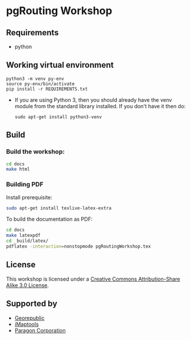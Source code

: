 # pgRouting Workshop
## Requirements

* python

## Working virtual environment

  ``` 
  python3 -m venv py-env
  source py-env/bin/activate
  pip install -r REQUIREMENTS.txt
  ```
* If you are using Python 3, then you should already have the venv module from the standard library installed. If you don't have it then do:

  ``` sudo apt-get install python3-venv ```

## Build

### Build the workshop:

```bash
cd docs
make html
```
### Building PDF

Install prerequisite:
```bash
sudo apt-get install texlive-latex-extra
```

To build the documentation as PDF:

```bash
cd docs
make latexpdf
cd _build/latex/
pdflatex -interaction=nonstopmode pgRoutingWorkshop.tex
```

## License

This workshop is licensed under a [Creative Commons Attribution-Share Alike 3.0 License](http://creativecommons.org/licenses/by-sa/3.0/).

## Supported by

* [Georepublic](https://georepublic.info)
* [iMaptools](http://imaptools.com)
* [Paragon Corporation](https://www.paragoncorporation.com)
